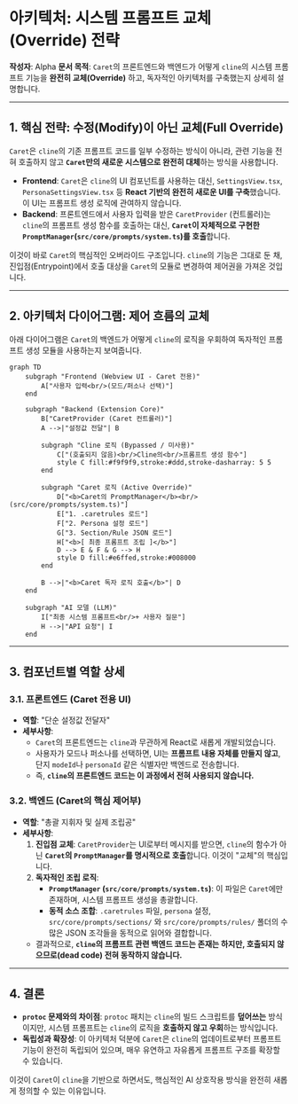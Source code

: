 # 아키텍처: 시스템 프롬프트 교체(Override) 전략

**작성자**: Alpha
**문서 목적**: `Caret`의 프론트엔드와 백엔드가 어떻게 `cline`의 시스템 프롬프트 기능을 **완전히 교체(Override)** 하고, 독자적인 아키텍처를 구축했는지 상세히 설명합니다.

---

## 1. 핵심 전략: 수정(Modify)이 아닌 교체(Full Override)

`Caret`은 `cline`의 기존 프롬프트 코드를 일부 수정하는 방식이 아니라, 관련 기능을 전혀 호출하지 않고 **`Caret`만의 새로운 시스템으로 완전히 대체**하는 방식을 사용합니다.

-   **Frontend**: `Caret`은 `cline`의 UI 컴포넌트를 사용하는 대신, `SettingsView.tsx`, `PersonaSettingsView.tsx` 등 **React 기반의 완전히 새로운 UI를 구축**했습니다. 이 UI는 프롬프트 생성 로직에 관여하지 않습니다.
-   **Backend**: 프론트엔드에서 사용자 입력을 받은 `CaretProvider` (컨트롤러)는 `cline`의 프롬프트 생성 함수를 호출하는 대신, **`Caret`이 자체적으로 구현한 `PromptManager`(`src/core/prompts/system.ts`)를 호출**합니다.

이것이 바로 `Caret`의 핵심적인 오버라이드 구조입니다. `cline`의 기능은 그대로 둔 채, 진입점(Entrypoint)에서 호출 대상을 `Caret`의 모듈로 변경하여 제어권을 가져온 것입니다.

---

## 2. 아키텍처 다이어그램: 제어 흐름의 교체

아래 다이어그램은 `Caret`의 백엔드가 어떻게 `cline`의 로직을 우회하여 독자적인 프롬프트 생성 모듈을 사용하는지 보여줍니다.

```mermaid
graph TD
    subgraph "Frontend (Webview UI - Caret 전용)"
        A["사용자 입력<br/>(모드/퍼소나 선택)"]
    end

    subgraph "Backend (Extension Core)"
        B["CaretProvider (Caret 컨트롤러)"]
        A -->|"설정값 전달"| B

        subgraph "Cline 로직 (Bypassed / 미사용)"
            C["(호출되지 않음)<br/>Cline의<br/>프롬프트 생성 함수"]
            style C fill:#f9f9f9,stroke:#ddd,stroke-dasharray: 5 5
        end
        
        subgraph "Caret 로직 (Active Override)"
            D["<b>Caret의 PromptManager</b><br/>(src/core/prompts/system.ts)"]
            E["1. .caretrules 로드"]
            F["2. Persona 설정 로드"]
            G["3. Section/Rule JSON 로드"]
            H["<b>[ 최종 프롬프트 조립 ]</b>"]
            D --> E & F & G --> H
            style D fill:#e6ffed,stroke:#008000
        end
        
        B -->|"<b>Caret 독자 로직 호출</b>"| D
    end

    subgraph "AI 모델 (LLM)"
        I["최종 시스템 프롬프트<br/>+ 사용자 질문"]
        H -->|"API 요청"| I
    end
```

---

## 3. 컴포넌트별 역할 상세

### 3.1. 프론트엔드 (Caret 전용 UI)

-   **역할**: "단순 설정값 전달자"
-   **세부사항**:
    -   `Caret`의 프론트엔드는 `cline`과 무관하게 React로 새롭게 개발되었습니다.
    -   사용자가 모드나 퍼소나를 선택하면, UI는 **프롬프트 내용 자체를 만들지 않고**, 단지 `modeId`나 `personaId` 같은 식별자만 백엔드로 전송합니다.
    -   즉, **`cline`의 프론트엔드 코드는 이 과정에서 전혀 사용되지 않습니다.**

### 3.2. 백엔드 (Caret의 핵심 제어부)

-   **역할**: "총괄 지휘자 및 실제 조립공"
-   **세부사항**:
    1.  **진입점 교체**: `CaretProvider`는 UI로부터 메시지를 받으면, `cline`의 함수가 아닌 **`Caret`의 `PromptManager`를 명시적으로 호출**합니다. 이것이 "교체"의 핵심입니다.
    2.  **독자적인 조립 로직**:
        -   **`PromptManager` (`src/core/prompts/system.ts`)**: 이 파일은 `Caret`에만 존재하며, 시스템 프롬프트 생성을 총괄합니다.
        -   **동적 소스 조합**: `.caretrules` 파일, `persona` 설정, `src/core/prompts/sections/` 와 `src/core/prompts/rules/` 폴더의 수많은 JSON 조각들을 동적으로 읽어와 결합합니다.
    -   결과적으로, **`cline`의 프롬프트 관련 백엔드 코드는 존재는 하지만, 호출되지 않으므로(dead code) 전혀 동작하지 않습니다.**

---

## 4. 결론

-   **`protoc` 문제와의 차이점**: `protoc` 패치는 `cline`의 빌드 스크립트를 **덮어쓰는** 방식이지만, 시스템 프롬프트는 `cline`의 로직을 **호출하지 않고 우회**하는 방식입니다.
-   **독립성과 확장성**: 이 아키텍처 덕분에 `Caret`은 `cline`의 업데이트로부터 프롬프트 기능이 완전히 독립되어 있으며, 매우 유연하고 자유롭게 프롬프트 구조를 확장할 수 있습니다.

이것이 `Caret`이 `cline`을 기반으로 하면서도, 핵심적인 AI 상호작용 방식을 완전히 새롭게 정의할 수 있는 이유입니다. 